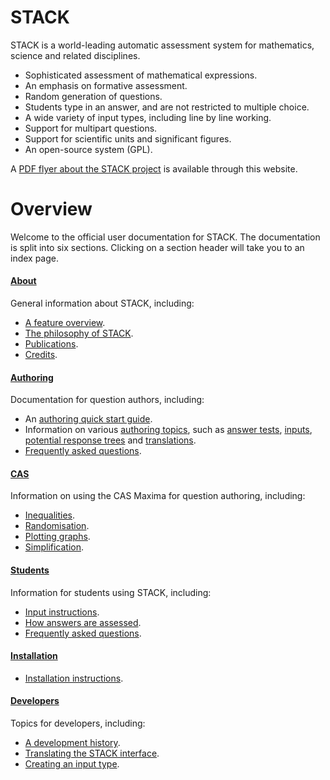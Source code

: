 # STACK

STACK is a world-leading automatic assessment system for mathematics, science and related disciplines. 

* Sophisticated assessment of mathematical expressions.
* An emphasis on formative assessment.
* Random generation of questions.
* Students type in an answer, and are not restricted to multiple choice.
* A wide variety of input types, including line by line working.
* Support for multipart questions.
* Support for scientific units and significant figures.
* An open-source system (GPL).

A [PDF flyer about the STACK project](%CONTENT/2018-STACK.pdf) is available through this website.

# Overview #

Welcome to the official user documentation for STACK. The documentation is split into six sections. Clicking on a section header will take you to an index page.

#### [**About**](About/index.md)

General information about STACK, including:
* [A feature overview](About/index.md).
* [The philosophy of STACK](About/The_philosophy_of_STACK.md).
* [Publications](About/Publications.md).
* [Credits](About/Credits.md).

#### [**Authoring**](Authoring/index.md)

Documentation for question authors, including:
* An [authoring quick start guide](Authoring/Authoring_quick_start.md).
* Information on various [authoring topics](Authoring/index.md), such as [answer tests](Authoring/Answer_tests.md), [inputs](/Authoring/Inputs.md), [potential response trees](Authoring/Potential_response_trees.md) and [translations](Authoring/Languages.md).
* [Frequently asked questions](Authoring/Author_FAQ.md).

#### [**CAS**](CAS/index.md)

Information on using the CAS Maxima for question authoring, including:

* [Inequalities](CAS/Inequalities.md).
* [Randomisation](CAS/Random.md).
* [Plotting graphs](CAS/Plots.md).
* [Simplification](CAS/Simplification.md).

#### [**Students**](Students/index.md)

Information for students using STACK, including:
* [Input instructions](Students/Answer_input.md).
* [How answers are assessed](Students/Answer_assessment.md).
* [Frequently asked questions](Students/FAQ.md).

#### [**Installation**](Installation/index.md)

* [Installation instructions](Installation/index.md).

#### **[Developers](Developer/index.md)**

Topics for developers, including:
* [A development history](Developer/Development_history.md).
* [Translating the STACK interface](Developer/Language_packs.md).
* [Creating an input type](Developer/Creating_an_input_type.md).
